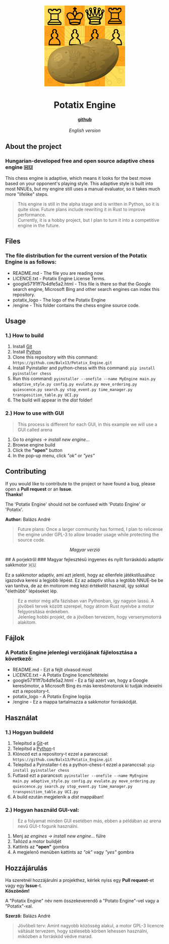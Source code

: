 <p align="center">
  <img src="https://github.com/Balx13/Potatix_Engine/raw/main/potatix_logo.png" alt="PotatixEngine_logo" width="256">
</p>

<h1 align="center">Potatix Engine</h1>
<h4 align="center"><a href="https://github.com/Balx13/Potatix_Engine">github</a></h4>
<p align="center"><em>English version</em></p>

## About the project
### Hungarian-developed free and open source adaptive chess engine 🇭🇺

This chess engine is adaptive, which means it looks for the best move based on your opponent's playing style.
This adaptive style is built into most NNUEs, but my engine still uses a manual evaluator, so it takes much more "lifelike" steps.

> This engine is still in the alpha stage and is written in Python, so it is quite slow. Future plans include rewriting it in Rust to improve performance. \
> Currently, it is a hobby project, but I plan to turn it into a competitive engine in the future.

## Files
### The file distribution for the current version of the Potatix Engine is as follows:
 * README.md - The file you are reading now
 * LICENCE.txt - Potatix ​​Engine License Terms.
 * google571f1ff7b4dfe5a2.html - This file is there so that the Google search engine, Microsoft Bing and other search engines can index this repository.
 * potatix_logo - The logo of the Potatix Engine
 * /engine - This folder contains the chess engine source code.

## Usage
### 1.) How to build
1. Install [Git](https://git-scm.com)
2. Install [Python](https://www.python.org)
3. Clone this repository with this command: `https://github.com/Balx13/Potatix_Engine.git`
4. Install Pyinstaller and python-chess with this command: `pip install pyinstaller chess`
5. Run this command: `pyinstaller --onefile --name MyEngine main.py adaptive_style.py config.py evulate.py move_ordering.py quiescence.py search.py stop_event.py time_manager.py transposition_table.py UCI.py`
6. The build will appear in the *dist* folder!

### 2.) How to use with GUI
> This process is different for each GUI, in this example we will use a GUI called arena
1. Go to *engines -> install new engine...*
2. Browse engine build
3. Click the **"open"** button
4. In the pop-up menu, click *"ok"* or *"yes"*

## Contributing
If you would like to contribute to the project or have found a bug, please open a **Pull request** or an **Issue**. \
**Thanks!**

The 'Potatix Engine' should not be confused with 'Potato Engine' or 'Potatix'.

**Author:** Balázs André
> Future plans: Once a larger community has formed, I plan to relicense the engine under GPL-3 to allow broader usage while protecting the source code.

<div align="center">
  
<p align="center"><em>Magyar verzió</em></p>

</div>
## A porjektről
### Magyar fejlesztésű ingyenes és nyílt forráskódú adaptív sakkmotor 🇭🇺

Ez a sakkmotor adaptív, ami azt jelenti, hogy az ellenfele játékstílusához igazodva keresi a legjobb lépést.
Ez az adaptív stílus a legtöbb NNUE-be be van tanítva, de az én motorom még kézi értékelőt használ, így sokkal "élethűbb" lépéseket lép.

> Ez a motor még alfa fázisban van Pythonban, így nagyon lassú. A jövőbeli tervek között szerepel, hogy átírom Rust nyelvbe a motor felgyorsítása érdekében. \
> Jelenleg hobbi projekt, de a jövőben tervezem, hogy versenymotorrá alakítom.

## Fájlok
### A Potatix ​​Engine jelenlegi verziójának fájlelosztása a következő:
 * README.md - Ezt a féjlt olvasod most
 * LICENCE.txt - A Potatix Engine licencfeltételei
 * google571f1ff7b4dfe5a2.html - Ez a fájl azért van, hogy a Google keresőmotor, a Microsoft Bing és más keresőmotorok ki tudják indexelni ezt a repository-t.
 * potatix_logo - A Potatix Engine logója
 * /engine - Ez a mappa tartalmazza a sakkmotor forráskódját.

## Használat
### 1.) Hogyan buildeld
1. Telepítsd a [Git](https://git-scm.com)-et
2. Telepítsd a [Python](https://www.python.org)-t
3. Klónozd ezt a repository-t ezzel a paranccsal: `https://github.com/Balx13/Potatix_Engine.git`
4. Telepítsd a Pyinstaller-t és a python-chess-t ezzel a paranccsal: `pip install pyinstaller chess`
5. Futtasd ezt a parancsot: `pyinstaller --onefile --name MyEngine main.py adaptive_style.py config.py evulate.py move_ordering.py quiescence.py search.py stop_event.py time_manager.py transposition_table.py UCI.py`
6. A build ezután megjelenik a  *dist* mappában!

### 2.) Hogyan használd GUI-val:
> Ez a folyamat minden GUI  esetében más, ebben a példában az arena nevű GUI-t fogunk használni.
1. Menj az  *engines -> install new engine...* fülre
2. Tallózd a motor buildjét
3. Kattints az **"open"** gombra
4. A megjelenő menüben kattints az *"ok"* vagy *"yes"* gombra

## Hozzájárulás
Ha szeretnél hozzájárulni a projekthez, kérlek nyiss egy **Pull request**-et vagy egy **Issue**-t. \
**Köszönöm!**

A "Potatix Engine" név nem összekeverendő a "Potato Engine"-vel vagy a "Potatix"-xal.

**Szerző:** Balázs André
> Jövőbeli terv: Amint nagyobb közösség alakul, a motor GPL-3 licencre váltását tervezem, hogy szélesebb körben lehessen használni, miközben a forráskód védve marad.
